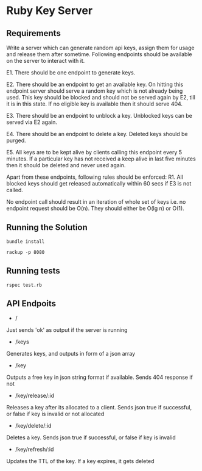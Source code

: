 Ruby Key Server
===============

Requirements
------------
Write a server which can generate random api keys, assign them for usage and release them after sometime. Following endpoints should be available on the server to interact with it.

E1. There should be one endpoint to generate keys.

E2. There should be an endpoint to get an available key. On hitting this endpoint server should serve a random key which is not already being used. This key should be blocked and should not be served again by E2, till it is in this state. If no eligible key is available then it should serve 404.

E3. There should be an endpoint to unblock a key. Unblocked keys can be served via E2 again.

E4. There should be an endpoint to delete a key. Deleted keys should be purged.

E5. All keys are to be kept alive by clients calling this endpoint every 5 minutes. If a particular key has not received a keep alive in last five minutes then it should be deleted and never used again. 

Apart from these endpoints, following rules should be enforced:
R1. All blocked keys should get released automatically within 60 secs if E3 is not called.

No endpoint call should result in an iteration of whole set of keys i.e. no endpoint request should be O(n). They should either be O(lg n) or O(1).

Running the Solution
--------------------
`bundle install`   

`rackup -p 8080`

Running tests
-------------
`rspec test.rb`

API Endpoits
------------

* /   

Just sends 'ok' as output if the server is running

* /keys  

Generates keys, and outputs in form of a json array

* /key  

Outputs a free key in json string format if available. Sends 404 response if not

* /key/release/:id  

Releases a key after its allocated to a client. Sends json true if successful, or false if key is invalid or not allocated

* /key/delete/:id  

Deletes a key. Sends json true if successful, or false if key is invalid

* /key/refresh/:id  

Updates the TTL of the key. If a key expires, it gets deleted

